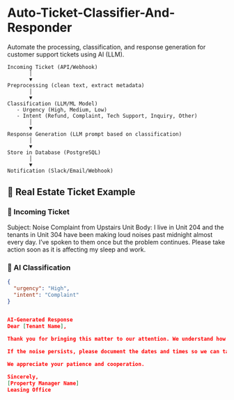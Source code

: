 # Auto-Ticket-Classifier-And-Responder
Automate the processing, classification, and response generation for customer support tickets using AI (LLM).

```
Incoming Ticket (API/Webhook)
       │
       ▼
Preprocessing (clean text, extract metadata)
       │
       ▼
Classification (LLM/ML Model)
   - Urgency (High, Medium, Low)
   - Intent (Refund, Complaint, Tech Support, Inquiry, Other)
       │
       ▼
Response Generation (LLM prompt based on classification)
       │
       ▼
Store in Database (PostgreSQL)
       │
       ▼
Notification (Slack/Email/Webhook)

```



## 🏢 Real Estate Ticket Example

### 📩 Incoming Ticket
Subject: Noise Complaint from Upstairs Unit
Body: I live in Unit 204 and the tenants in Unit 304 have been making loud noises past midnight almost every day. I’ve spoken to them once but the problem continues. Please take action soon as it is affecting my sleep and work.

### 🧠 AI Classification
```json
{
  "urgency": "High",
  "intent": "Complaint"
}


AI-Generated Response
Dear [Tenant Name],

Thank you for bringing this matter to our attention. We understand how disruptive excessive noise can be to your comfort and well-being. We will address this matter with the occupants of Unit 304 immediately and remind them of the community quiet hours.

If the noise persists, please document the dates and times so we can take further action.

We appreciate your patience and cooperation.

Sincerely,  
[Property Manager Name]  
Leasing Office


